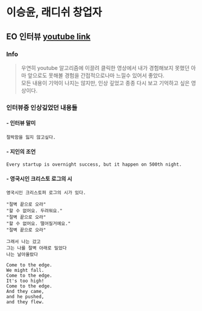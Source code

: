 

# 이승윤, 래디쉬 창업자

## EO 인터뷰 [youtube link](https://www.youtube.com/watch?v=TjVP4cICwGE)

### Info
> 우연히 youtube 알고리즘에 이끌려 클릭한 영상에서 내가 경험해보지 못했던 아마 앞으로도 못해볼 경험을 간접적으로나마 느낄수 있어서 좋았다.   
> 모든 내용이 기억이 나지는 않지만, 인상 깊었고 종종 다시 보고 기억하고 싶은 영상이다.


### 인터뷰중 인상깊었던 내용들
#### - 인터뷰 말미
```
절박함을 잃지 않고싶다.
```

#### -  지인의 조언
```
Every startup is overnight success, but it happen on 500th night.
```

#### -  영국시인 크리스토 로그의 시
```
영국시인 크리스토퍼 로그의 시가 있다.

"절벽 끝으로 오라"
"할 수 없어요. 두려워요."
"절벽 끝으로 오라"
"할 수 없어요. 떨어질거에요."
"절벽 끝으로 오라"

그래서 나는 갔고
그는 나를 절벽 아래로 밀었다
나는 날아올랐다

Come to the edge.
We might fall.
Come to the edge.
It's too high!
Come to the edge.
And they came,
and he pushed,
and they flew.
```